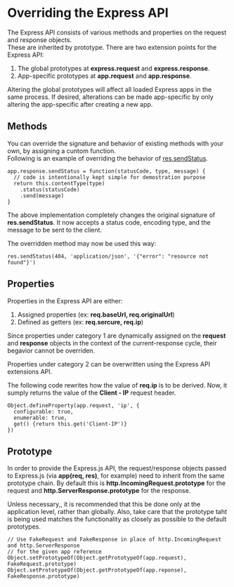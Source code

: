 # Overriding the Express API

The Express API consists of various methods and properties on the request and response objects.</br>
These are inherited by prototype. There are two extension points for the Express API:

1. The global prototypes at **express.request** and **express.response**.
2. App-specific prototypes at **app.request** and **app.response**.

Altering the global prototypes will affect all loaded Express apps in the same process. If desired, alterations can be made app-specific by only altering the app-specific after creating a new app.

## Methods

You can override the signature and behavior of existing methods with your own, by assigning a cuntom function.</br>
Following is an example of overriding the behavior of [res.sendStatus](https://expressjs.com/4x/api.html#res.sendStatus).

    app.response.sendStatus = function(statusCode, type, message) {
      // code is intentionally kept simple for demostration purpose
      return this.contentType(type)
        .status(statusCode)
        .send(message)
    }

The above implementation completely changes the original signature of **res.sendStatus**. It now accepts a status code, encoding type, and the message to be sent to the client.</br>

The overridden method may now be used this way:

    res.sendStatus(404, 'application/json', '{"error": "resource not found"}')

## Properties

Properties in the Express API are either:

1. Assigned properties (ex: **req.baseUrl, req.originalUrl**)
2. Defined as getters (ex: **req.sercure, req.ip**)

Since properties under category 1 are dynamically assigned on the **request** and **response** objects in the context of the current-response cycle, their begavior cannot be overriden.</br>

Properties under category 2 can be overwritten using the Express API extensions API.</br>

The following code rewrites how the value of **req.ip** is to be derived. Now, it sumply returns the value of the **Client - IP** request header.

    Object.defineProperty(app.request, 'ip', {
      configurable: true,
      enumerable: true,
      get() {return this.get('Client-IP')}
    })

## Prototype

In order to provide the Express.js API, the request/response objects passed to Express.js (via **app(req, res)**, for example) need to inherit from the same prototype chain. By default this is **http.IncomingRequest.prototype** for the request and **http.ServerResponse.prototype** for the response.</br>

Unless necessary,, it is recommended that this be done only at the application level, rather than globally. Also, take care that the prototype taht is being used matches the functionality as closely as possible to the default prototypes.

    // Use FakeRequest and FakeResponse in place of http.IncomingRequest and http.ServerResponse
    // for the given app reference
    Object.setPrototypeOf(Object.getPrototypeOf(app.request), FakeRequest.prototype)
    Object.setPrototypeOf(Object.getPrototypeOf(app.reponse), FakeResponse.prototype)